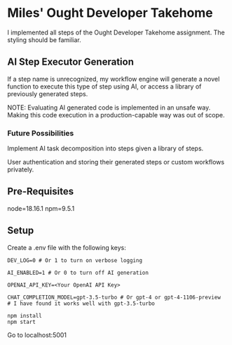 # Miles' Ought Developer Takehome

I implemented all steps of the Ought Developer Takehome assignment.
The styling should be familiar.

## AI Step Executor Generation
If a step name is unrecognized, my workflow engine will generate a novel function to execute this type of step using AI, or access a library of previously generated steps.

NOTE: Evaluating AI generated code is implemented in an unsafe way. Making this code execution in a production-capable way was out of scope.

### Future Possibilities
Implement AI task decomposition into steps given a library of steps.

User authentication and storing their generated steps or custom workflows privately.

## Pre-Requisites
node=18.16.1
npm=9.5.1

## Setup

Create a .env file with the following keys:  
```
DEV_LOG=0 # Or 1 to turn on verbose logging  

AI_ENABLED=1 # Or 0 to turn off AI generation 

OPENAI_API_KEY=<Your OpenAI API Key>

CHAT_COMPLETION_MODEL=gpt-3.5-turbo # Or gpt-4 or gpt-4-1106-preview
# I have found it works well with gpt-3.5-turbo
```

`npm install`  
`npm start`

Go to localhost:5001

